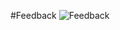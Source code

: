 #Feedback
![Feedback](https://github.com/RoboticRice/CS-M20-Projects/blob/updated-after-the-fact/TopicA-Exercise/TopicAExercise-Feedback.jpg)